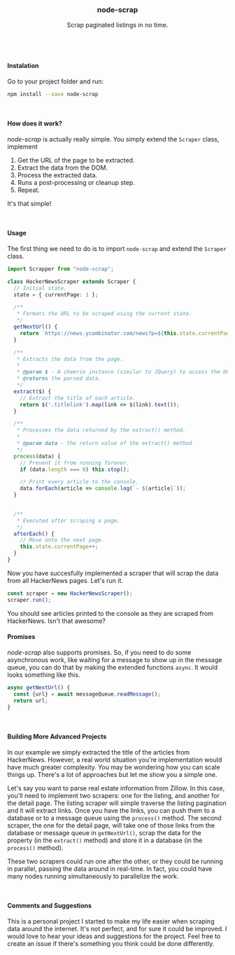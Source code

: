 <h3 align="center">node-scrap</h3>
<p align="center">Scrap paginated listings in no time.</p>
<h1></h1>

&nbsp;
#### Instalation

Go to your project folder and run:

```sh
npm install --save node-scrap
```

&nbsp;
#### How does it work?

_node-scrap_ is actually really simple. You simply extend the `Scraper` class, implement 

1. Get the URL of the page to be extracted.
2. Extract the data from the DOM.
3. Process the extracted data.
4. Runs a post-processing or cleanup step.
5. Repeat.

It's that simple!

&nbsp;
#### Usage

The first thing we need to do is to import `node-scrap` and extend the `Scraper` class.

```typescript
import Scrapper from "node-scrap";

class HackerNewsScraper extends Scraper {
  // Initial state.
  state = { currentPage: 1 };

  /**
   * Formats the URL to be scraped using the current state.
   */
  getNextUrl() {
    return `https://news.ycombinator.com/news?p=${this.state.currentPage}`;
  }

  /**
   * Extracts the data from the page.
   *
   * @param $ - A cheerio instance (similar to JQuery) to access the DOM.
   * @returns the parsed data.
   */
  extract($) {
    // Extract the title of each article.
    return $('.titlelink').map(link => $(link).text());
  }

  /**
   * Processes the data returned by the extract() method.
   *  
   * @param data - the return value of the extract() method
   */
  process(data) {
    // Prevent it from running forever.
    if (data.length === 0) this.stop(); 

    // Print every article to the console.
    data.forEach(article => console.log(`- ${article}`));
  }

  
  /**
   * Executed after scraping a page.
   */
  afterEach() {
    // Move onto the next page.
    this.state.currentPage++;
  }
}
```

Now you have succesfully implemented a scraper that will scrap the data from all HackerNews pages. Let's run it.

```typescript
const scraper = new HackerNewsScraper();
scraper.run();
```

You should see articles printed to the console as they are scraped from HackerNews. Isn't that awesome? 
&nbsp;
#### Promises
_node-scrap_ also supports promises. So, if you need to do some asynchronous work, like waiting for a message to show up in the message queue, you can do that by making the extended functions `async`. It would looks something like this.

```typescript
async getNextUrl() {
  const {url} = await messageQueue.readMessage();
  return url;
}
```

&nbsp;
#### Building More Advanced Projects
In our example we simply extracted the title of the articles from HackerNews. However, a real world situation you're implementation would have much greater complexity. You may be wondering how you can scale things up. There's a lot of approaches but let me show you a simple one.

Let's say you want to parse real estate information from Zillow. In this case, you'll need to implement two scrapers: one for the listing, and another for the detail page. The listing scraper will simple traverse the listing pagination and it will extract links. Once you have the links, you can push them to a database or to a message queue using the `process()` method. The second scraper, the one for the detail page, will take one of those links from the database or message queue in `getNextUrl()`, scrap the data for the property (in the `extract()` method) and store it in a database (in the `process()` method).

These two scrapers could run one after the other, or they could be running in parallel, passing the data around in real-time. In fact, you could have many nodes running simultaneously to parallelize the work.



&nbsp;
#### Comments and Suggestions
This is a personal project I started to make my life easier when scraping data around the internet. It's not perfect, and for sure it could be improved. I would love to hear your ideas and suggestions for the project. Feel free to create an issue if there's something you think could be done differently.
